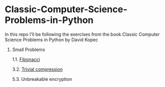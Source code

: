 # Classic-Computer-Science-Problems-in-Python
In this repo I'll be following the exercises from the book Classic Computer Science Problems in Python by David Kopec

1. Small Problems

   1.1. [Fibonacci](https://github.com/Valvalvaal/Classic-Computer-Science-Problems-in-Python/blob/main/small-problems/fibonacci.py)


   3.2. [Trivial compression](https://github.com/Valvalvaal/Classic-Computer-Science-Problems-in-Python/blob/main/small-problems/trivial_compression.py)


   5.3. Unbreakable encryption
